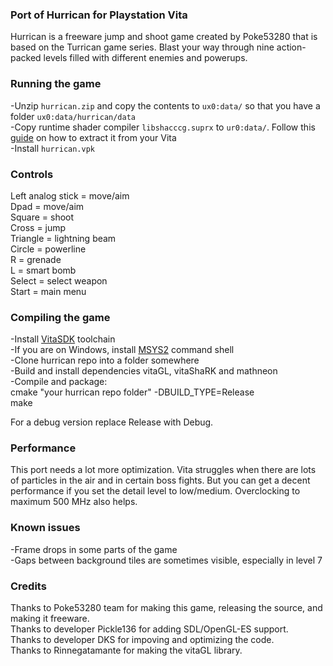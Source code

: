 
### Port of Hurrican for Playstation Vita

Hurrican is a freeware jump and shoot game created by Poke53280 that is based on the Turrican game series. Blast your way through nine action-packed levels filled with different enemies and powerups.

### Running the game
-Unzip `hurrican.zip` and copy the contents to `ux0:data/` so that you have a folder `ux0:data/hurrican/data`  
-Copy runtime shader compiler `libshacccg.suprx` to `ur0:data/`. Follow this [guide](https://samilops2.gitbook.io/vita-troubleshooting-guide/shader-compiler/extract-libshacccg.suprx) on how to extract it from your Vita  
-Install `hurrican.vpk`

### Controls
Left analog stick = move/aim  
Dpad = move/aim  
Square = shoot  
Cross = jump  
Triangle = lightning beam  
Circle = powerline  
R = grenade  
L = smart bomb  
Select = select weapon  
Start = main menu

### Compiling the game 
-Install [VitaSDK](http://vitasdk.org) toolchain  
-If you are on Windows, install [MSYS2](http://msys2.org) command shell  
-Clone hurrican repo into a folder somewhere  
-Build and install dependencies vitaGL, vitaShaRK and mathneon  
-Compile and package:  
  cmake "your hurrican repo folder" -DBUILD_TYPE=Release  
  make

For a debug version replace Release with Debug.

### Performance 
This port needs a lot more optimization. Vita struggles when there are lots of particles in the air and in certain boss fights. But you can get a decent performance if you set the detail level to low/medium. Overclocking to maximum 500 MHz also helps.

### Known issues
-Frame drops in some parts of the game  
-Gaps between background tiles are sometimes visible, especially in level 7


### Credits
Thanks to Poke53280 team for making this game, releasing the source, and making it freeware.  
Thanks to developer Pickle136 for adding SDL/OpenGL-ES support.  
Thanks to developer DKS for impoving and optimizing the code.  
Thanks to Rinnegatamante for making the vitaGL library.
